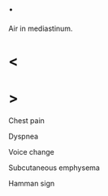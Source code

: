# .

Air in mediastinum.

# <

# >

Chest pain

Dyspnea

Voice change

Subcutaneous emphysema

Hamman sign
